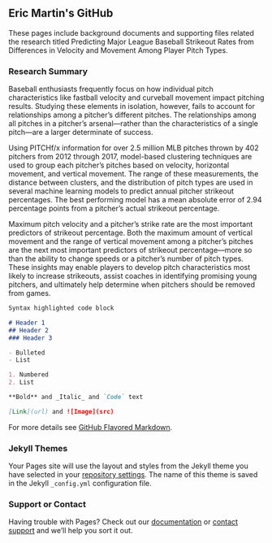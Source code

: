 ## Eric Martin's GitHub

These pages include background documents and supporting files related the research titled Predicting Major League Baseball Strikeout Rates from Differences in Velocity and Movement Among Player Pitch Types. 

### Research Summary

Baseball enthusiasts frequently focus on how individual pitch characteristics like fastball velocity and curveball movement impact pitching results.  Studying these elements in isolation, however, fails to account for relationships among a pitcher’s different pitches.  The relationships among all pitches in a pitcher’s arsenal—rather than the characteristics of a single pitch—are a larger determinate of success.  

Using PITCHf/x information for over 2.5 million MLB pitches thrown by 402 pitchers from 2012 through 2017, model-based clustering techniques are used to group each pitcher’s pitches based on velocity, horizontal movement, and vertical movement.  The range of these measurements, the distance between clusters, and the distribution of pitch types are used in several machine learning models to predict annual pitcher strikeout percentages.  The best performing model has a mean absolute error of 2.94 percentage points from a pitcher’s actual strikeout percentage.  

Maximum pitch velocity and a pitcher’s strike rate are the most important predictors of strikeout percentage.  Both the maximum amount of vertical movement and the range of vertical movement among a pitcher’s pitches are the next most important predictors of strikeout percentage—more so than the ability to change speeds or a pitcher’s number of pitch types.  These insights may enable players to develop pitch characteristics most likely to increase strikeouts, assist coaches in identifying promising young pitchers, and ultimately help determine when pitchers should be removed from games.


```markdown
Syntax highlighted code block

# Header 1
## Header 2
### Header 3

- Bulleted
- List

1. Numbered
2. List

**Bold** and _Italic_ and `Code` text

[Link](url) and ![Image](src)
```

For more details see [GitHub Flavored Markdown](https://guides.github.com/features/mastering-markdown/).

### Jekyll Themes

Your Pages site will use the layout and styles from the Jekyll theme you have selected in your [repository settings](https://github.com/epm145/MLB-K-Predictions/settings). The name of this theme is saved in the Jekyll `_config.yml` configuration file.

### Support or Contact

Having trouble with Pages? Check out our [documentation](https://help.github.com/categories/github-pages-basics/) or [contact support](https://github.com/contact) and we’ll help you sort it out.
